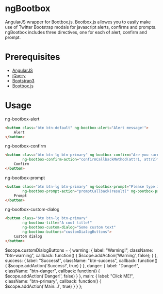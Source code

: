 ngBootbox
=========

AngularJS wrapper for Bootbox.js. Bootbox.js allowes you to easily make use of Twitter Bootstrap modals for javascript alerts, confirms and prompts. ngBootbox includes three directives, one for each of alert, confirm and prompt.

Prerequisites
=========

* <a href="http://angularjs.org">AngularJS</a>
* <a href="http://jquery.com">jQuery</a>
* <a href="http://getbootstrap.com">Bootstrap3</a>
* <a href="http://bootboxjs.com">Bootbox.js</a>

Usage
=========

ng-bootbox-alert

```html
<button class="btn btn-default" ng-bootbox-alert="Alert message!">
    Alert
</button>
```

ng-bootbox-confirm

```html
<button class="btn btn-lg btn-primary" ng-bootbox-confirm="Are you sure you want to confirm this?"
        ng-bootbox-confirm-action="confirmCallbackMethod(attr1, attr2)" ng-bootbox-confirm-action-cancel="confirmCallbackCancel(attr1, attr2)">
    Confirm
</button>
```

ng-bootbox-prompt

```html
<button class="btn btn-lg btn-primary" ng-bootbox-prompt="Please type in your name"
        ng-bootbox-prompt-action="promptCallback(result)" ng-bootbox-prompt-action-cancel="promptCallbackCancelled(result)">
    Prompt
</button>
```

ng-bootbox-custom-dialog

```html
<button class="btn btn-lg btn-primary"
        ng-bootbox-title="A cool title!"
        ng-bootbox-custom-dialog="Some custom text"
        ng-bootbox-buttons="customDialogButtons">
    Custom dialog
</button>
```

$scope.customDialogButtons = {
    warning: {
        label: "Warning!",
        className: "btn-warning",
        callback: function() { $scope.addAction('Warning', false); }
    },
    success: {
        label: "Success!",
        className: "btn-success",
        callback: function() { $scope.addAction('Success!', true) }
    },
    danger: {
        label: "Danger!",
        className: "btn-danger",
        callback: function() { $scope.addAction('Danger!', false) }
    },
    main: {
        label: "Click ME!",
        className: "btn-primary",
        callback: function() { $scope.addAction('Main...!', true) }
    }
};
